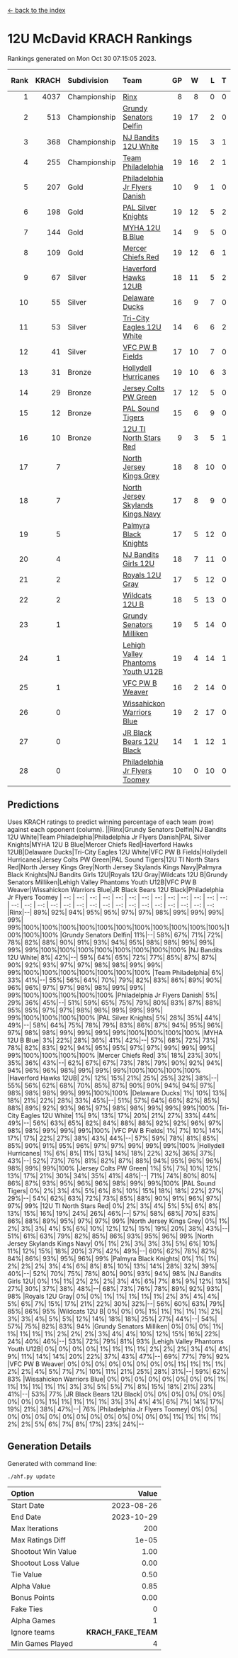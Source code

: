 [<- back to the index](readme.md)
# 12U McDavid KRACH Rankings
Rankings generated on Mon Oct 30 07:15:05 2023.

Rank|KRACH|Subdivision|Team|GP|W|L|T|OTW|OTL|SoS|Exp Wins|Win Diff
---:|---:|:---|:---|---:|---:|---:|---:|---:|---:|---:|---:|---:
1|4037|Championship|[Rinx](https://gamesheetstats.com/seasons/3659/teams/142538/schedule)|8|8|0|0|0|0|75|8.8|-0.0
2|513|Championship|[Grundy Senators Delfin](https://gamesheetstats.com/seasons/3659/teams/140501/schedule)|19|17|2|0|0|0|75|17.9|0.0
3|368|Championship|[NJ Bandits 12U White](https://gamesheetstats.com/seasons/3659/teams/140510/schedule)|19|15|3|1|1|0|283|16.3|-0.0
4|255|Championship|[Team Philadelphia](https://gamesheetstats.com/seasons/3659/teams/140520/schedule)|19|16|2|1|0|0|67|17.4|0.0
5|207|Gold|[Philadelphia Jr Flyers Danish](https://gamesheetstats.com/seasons/3659/teams/140517/schedule)|10|9|1|0|0|0|28|9.9|0.0
6|198|Gold|[PAL Silver Knights](https://gamesheetstats.com/seasons/3659/teams/140514/schedule)|19|12|5|2|0|0|388|13.8|-0.0
7|144|Gold|[MYHA 12U B Blue](https://gamesheetstats.com/seasons/3659/teams/140509/schedule)|14|9|5|0|1|0|377|9.9|0.0
8|109|Gold|[Mercer Chiefs Red](https://gamesheetstats.com/seasons/3659/teams/140508/schedule)|19|12|6|1|0|0|309|13.4|0.0
9|67|Silver|[Haverford Hawks 12UB](https://gamesheetstats.com/seasons/3659/teams/140503/schedule)|18|11|5|2|0|0|91|12.9|0.0
10|55|Silver|[Delaware Ducks](https://gamesheetstats.com/seasons/3659/teams/140500/schedule)|16|9|7|0|0|0|340|9.9|0.0
11|53|Silver|[Tri-City Eagles 12U White](https://gamesheetstats.com/seasons/3659/teams/140521/schedule)|14|6|6|2|0|0|135|7.9|0.0
12|41|Silver|[VFC PW B Fields](https://gamesheetstats.com/seasons/3659/teams/140522/schedule)|17|10|7|0|0|1|94|10.9|0.0
13|31|Bronze|[Hollydell Hurricanes](https://gamesheetstats.com/seasons/3659/teams/140504/schedule)|19|10|6|3|0|2|60|12.4|0.0
14|29|Bronze|[Jersey Colts PW Green](https://gamesheetstats.com/seasons/3659/teams/140505/schedule)|17|12|5|0|1|0|34|12.9|0.0
15|12|Bronze|[PAL Sound Tigers](https://gamesheetstats.com/seasons/3659/teams/140515/schedule)|15|6|9|0|0|0|175|6.9|0.0
16|10|Bronze|[12U TI North Stars Red](https://gamesheetstats.com/seasons/3659/teams/140499/schedule)|9|3|5|1|0|1|51|4.4|0.0
17|7||[North Jersey Kings Grey](https://gamesheetstats.com/seasons/3659/teams/140512/schedule)|18|8|10|0|0|1|68|8.9|0.0
18|7||[North Jersey Skylands Kings Navy](https://gamesheetstats.com/seasons/3659/teams/140513/schedule)|17|8|9|0|2|0|78|8.9|0.0
19|5||[Palmyra Black Knights](https://gamesheetstats.com/seasons/3659/teams/140516/schedule)|17|5|12|0|1|0|61|5.9|0.0
20|4||[NJ Bandits Girls 12U](https://gamesheetstats.com/seasons/3659/teams/140511/schedule)|18|7|11|0|0|0|41|7.9|0.0
21|2||[Royals 12U Gray](https://gamesheetstats.com/seasons/3659/teams/140519/schedule)|17|5|12|0|2|1|60|5.9|0.0
22|2||[Wildcats 12U B](https://gamesheetstats.com/seasons/3659/teams/140524/schedule)|18|5|13|0|0|0|94|5.9|0.0
23|1||[Grundy Senators Milliken](https://gamesheetstats.com/seasons/3659/teams/140502/schedule)|19|5|14|0|0|1|236|5.9|0.0
24|1||[Lehigh Valley Phantoms Youth U12B](https://gamesheetstats.com/seasons/3659/teams/140507/schedule)|19|4|14|1|0|1|76|5.4|0.0
25|1||[VFC PW B Weaver](https://gamesheetstats.com/seasons/3659/teams/140523/schedule)|16|2|14|0|1|0|318|2.9|0.0
26|0||[Wissahickon Warriors Blue](https://gamesheetstats.com/seasons/3659/teams/140525/schedule)|19|2|17|0|0|1|287|2.9|0.0
27|0||[JR Black Bears 12U Black](https://gamesheetstats.com/seasons/3659/teams/140506/schedule)|14|1|12|1|0|0|92|2.4|0.0
28|0||[Philadelphia Jr Flyers Toomey](https://gamesheetstats.com/seasons/3659/teams/140518/schedule)|10|0|10|0|0|0|388|0.9|0.0

## Predictions
Uses KRACH ratings to predict winning percentage of each team (row) against each opponent (column).
||Rinx|Grundy Senators Delfin|NJ Bandits 12U White|Team Philadelphia|Philadelphia Jr Flyers Danish|PAL Silver Knights|MYHA 12U B Blue|Mercer Chiefs Red|Haverford Hawks 12UB|Delaware Ducks|Tri-City Eagles 12U White|VFC PW B Fields|Hollydell Hurricanes|Jersey Colts PW Green|PAL Sound Tigers|12U TI North Stars Red|North Jersey Kings Grey|North Jersey Skylands Kings Navy|Palmyra Black Knights|NJ Bandits Girls 12U|Royals 12U Gray|Wildcats 12U B|Grundy Senators Milliken|Lehigh Valley Phantoms Youth U12B|VFC PW B Weaver|Wissahickon Warriors Blue|JR Black Bears 12U Black|Philadelphia Jr Flyers Toomey
| --: | --: | --: | --: | --: | --: | --: | --: | --: | --: | --: | --: | --: | --: | --: | --: | --: | --: | --: | --: | --: | --: | --: | --: | --: | --: | --: | --: | --: 
|Rinx|--| 89%| 92%| 94%| 95%| 95%| 97%| 97%| 98%| 99%| 99%| 99%| 99%| 99%|100%|100%|100%|100%|100%|100%|100%|100%|100%|100%|100%|100%|100%|100%
|Grundy Senators Delfin| 11%|--| 58%| 67%| 71%| 72%| 78%| 82%| 88%| 90%| 91%| 93%| 94%| 95%| 98%| 98%| 99%| 99%| 99%| 99%|100%|100%|100%|100%|100%|100%|100%|100%
|NJ Bandits 12U White|  8%| 42%|--| 59%| 64%| 65%| 72%| 77%| 85%| 87%| 87%| 90%| 92%| 93%| 97%| 97%| 98%| 98%| 99%| 99%| 99%|100%|100%|100%|100%|100%|100%|100%
|Team Philadelphia|  6%| 33%| 41%|--| 55%| 56%| 64%| 70%| 79%| 82%| 83%| 86%| 89%| 90%| 96%| 96%| 97%| 97%| 98%| 98%| 99%| 99%| 99%|100%|100%|100%|100%|100%
|Philadelphia Jr Flyers Danish|  5%| 29%| 36%| 45%|--| 51%| 59%| 65%| 75%| 79%| 80%| 83%| 87%| 88%| 95%| 95%| 97%| 97%| 98%| 98%| 99%| 99%| 99%| 99%|100%|100%|100%|100%
|PAL Silver Knights|  5%| 28%| 35%| 44%| 49%|--| 58%| 64%| 75%| 78%| 79%| 83%| 86%| 87%| 94%| 95%| 96%| 97%| 98%| 98%| 99%| 99%| 99%| 99%|100%|100%|100%|100%
|MYHA 12U B Blue|  3%| 22%| 28%| 36%| 41%| 42%|--| 57%| 68%| 72%| 73%| 78%| 82%| 83%| 92%| 94%| 95%| 95%| 97%| 97%| 99%| 99%| 99%| 99%|100%|100%|100%|100%
|Mercer Chiefs Red|  3%| 18%| 23%| 30%| 35%| 36%| 43%|--| 62%| 67%| 67%| 73%| 78%| 79%| 90%| 92%| 94%| 94%| 96%| 96%| 98%| 99%| 99%| 99%|100%|100%|100%|100%
|Haverford Hawks 12UB|  2%| 12%| 15%| 21%| 25%| 25%| 32%| 38%|--| 55%| 56%| 62%| 68%| 70%| 85%| 87%| 90%| 90%| 94%| 94%| 97%| 98%| 98%| 98%| 99%| 99%|100%|100%
|Delaware Ducks|  1%| 10%| 13%| 18%| 21%| 22%| 28%| 33%| 45%|--| 51%| 57%| 64%| 66%| 82%| 85%| 88%| 89%| 92%| 93%| 96%| 97%| 98%| 98%| 99%| 99%| 99%|100%
|Tri-City Eagles 12U White|  1%|  9%| 13%| 17%| 20%| 21%| 27%| 33%| 44%| 49%|--| 56%| 63%| 65%| 82%| 84%| 88%| 88%| 92%| 92%| 96%| 97%| 98%| 98%| 99%| 99%| 99%|100%
|VFC PW B Fields|  1%|  7%| 10%| 14%| 17%| 17%| 22%| 27%| 38%| 43%| 44%|--| 57%| 59%| 78%| 81%| 85%| 85%| 90%| 91%| 95%| 96%| 97%| 97%| 99%| 99%| 99%|100%
|Hollydell Hurricanes|  1%|  6%|  8%| 11%| 13%| 14%| 18%| 22%| 32%| 36%| 37%| 43%|--| 52%| 73%| 76%| 81%| 82%| 87%| 88%| 94%| 95%| 96%| 96%| 98%| 99%| 99%|100%
|Jersey Colts PW Green|  1%|  5%|  7%| 10%| 12%| 13%| 17%| 21%| 30%| 34%| 35%| 41%| 48%|--| 71%| 74%| 80%| 80%| 86%| 87%| 93%| 95%| 96%| 96%| 98%| 99%| 99%|100%
|PAL Sound Tigers|  0%|  2%|  3%|  4%|  5%|  6%|  8%| 10%| 15%| 18%| 18%| 22%| 27%| 29%|--| 54%| 62%| 63%| 72%| 73%| 85%| 88%| 90%| 91%| 96%| 97%| 97%| 99%
|12U TI North Stars Red|  0%|  2%|  3%|  4%|  5%|  5%|  6%|  8%| 13%| 15%| 16%| 19%| 24%| 26%| 46%|--| 57%| 58%| 68%| 70%| 83%| 86%| 88%| 89%| 95%| 97%| 97%| 99%
|North Jersey Kings Grey|  0%|  1%|  2%|  3%|  3%|  4%|  5%|  6%| 10%| 12%| 12%| 15%| 19%| 20%| 38%| 43%|--| 51%| 61%| 63%| 79%| 82%| 85%| 86%| 93%| 95%| 96%| 99%
|North Jersey Skylands Kings Navy|  0%|  1%|  2%|  3%|  3%|  3%|  5%|  6%| 10%| 11%| 12%| 15%| 18%| 20%| 37%| 42%| 49%|--| 60%| 62%| 78%| 82%| 84%| 86%| 93%| 95%| 96%| 99%
|Palmyra Black Knights|  0%|  1%|  1%|  2%|  2%|  2%|  3%|  4%|  6%|  8%|  8%| 10%| 13%| 14%| 28%| 32%| 39%| 40%|--| 52%| 70%| 75%| 78%| 80%| 90%| 93%| 94%| 98%
|NJ Bandits Girls 12U|  0%|  1%|  1%|  2%|  2%|  2%|  3%|  4%|  6%|  7%|  8%|  9%| 12%| 13%| 27%| 30%| 37%| 38%| 48%|--| 68%| 73%| 76%| 78%| 89%| 92%| 93%| 98%
|Royals 12U Gray|  0%|  0%|  1%|  1%|  1%|  1%|  1%|  2%|  3%|  4%|  4%|  5%|  6%|  7%| 15%| 17%| 21%| 22%| 30%| 32%|--| 56%| 60%| 63%| 79%| 85%| 86%| 95%
|Wildcats 12U B|  0%|  0%|  0%|  1%|  1%|  1%|  1%|  1%|  2%|  3%|  3%|  4%|  5%|  5%| 12%| 14%| 18%| 18%| 25%| 27%| 44%|--| 54%| 57%| 75%| 82%| 83%| 94%
|Grundy Senators Milliken|  0%|  0%|  0%|  1%|  1%|  1%|  1%|  1%|  2%|  2%|  2%|  3%|  4%|  4%| 10%| 12%| 15%| 16%| 22%| 24%| 40%| 46%|--| 53%| 72%| 79%| 81%| 93%
|Lehigh Valley Phantoms Youth U12B|  0%|  0%|  0%|  0%|  1%|  1%|  1%|  1%|  2%|  2%|  2%|  3%|  4%|  4%|  9%| 11%| 14%| 14%| 20%| 22%| 37%| 43%| 47%|--| 69%| 77%| 79%| 92%
|VFC PW B Weaver|  0%|  0%|  0%|  0%|  0%|  0%|  0%|  0%|  1%|  1%|  1%|  1%|  2%|  2%|  4%|  5%|  7%|  7%| 10%| 11%| 21%| 25%| 28%| 31%|--| 59%| 62%| 83%
|Wissahickon Warriors Blue|  0%|  0%|  0%|  0%|  0%|  0%|  0%|  0%|  1%|  1%|  1%|  1%|  1%|  1%|  3%|  3%|  5%|  5%|  7%|  8%| 15%| 18%| 21%| 23%| 41%|--| 53%| 77%
|JR Black Bears 12U Black|  0%|  0%|  0%|  0%|  0%|  0%|  0%|  0%|  0%|  1%|  1%|  1%|  1%|  1%|  3%|  3%|  4%|  4%|  6%|  7%| 14%| 17%| 19%| 21%| 38%| 47%|--| 76%
|Philadelphia Jr Flyers Toomey|  0%|  0%|  0%|  0%|  0%|  0%|  0%|  0%|  0%|  0%|  0%|  0%|  0%|  0%|  1%|  1%|  1%|  1%|  2%|  2%|  5%|  6%|  7%|  8%| 17%| 23%| 24%|--

## Generation Details

Generated with command line:
```
./ahf.py update
```

| Option | Value |
| :----- | ----: |
| Start Date | 2023-08-26 |
| End Date | 2023-10-29 |
| Max Iterations | 200 |
| Max Ratings Diff | 1e-05 |
| Shootout Win Value | 1.00 |
| Shootout Loss Value | 0.00 |
| Tie Value | 0.50 |
| Alpha Value | 0.85 |
| Bonus Points | 0.00 |
| Fake Ties | 0 |
| Alpha Games | 1 |
| Ignore teams | __KRACH_FAKE_TEAM__ |
| Min Games Played | 4 |

